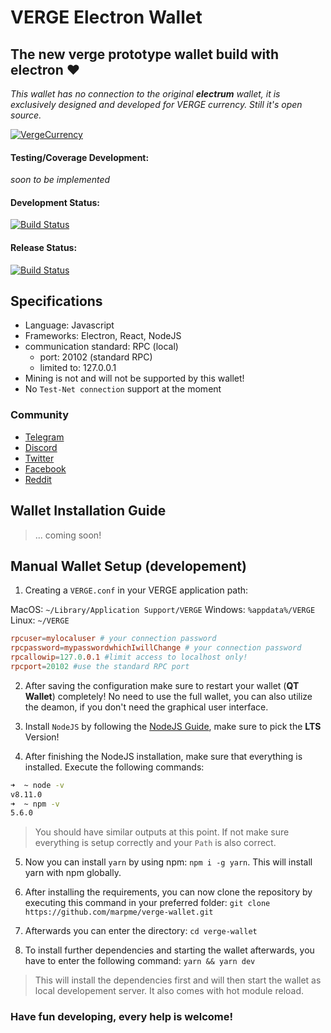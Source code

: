 # VERGE Electron Wallet

## The new verge prototype wallet build with electron ❤️

_This wallet has no connection to the original **electrum** wallet, it is exclusively designed and developed for VERGE currency. Still it's open source._

[![VergeCurrency](https://raw.githubusercontent.com/vergecurrency/vergecurrency.com/master/static/img/verge-github-badge.png)](https://github.com/vergecurrency/vergecurrency.com)

#### Testing/Coverage Development: 

 _soon to be implemented_

#### Development Status:

[![Build Status](https://travis-ci.org/vergecurrency/vWallet.svg?branch=develop)](https://travis-ci.org/vergecurrency/vWallet)

#### Release Status:

[![Build Status](https://travis-ci.org/vergecurrency/vWallet.svg?branch=master)](https://travis-ci.org/vergecurrency/vWallet)

## Specifications

* Language: Javascript
* Frameworks: Electron, React, NodeJS
* communication standard: RPC (local)
  * port: 20102 (standard RPC)
  * limited to: 127.0.0.1
* Mining is not and will not be supported by this wallet!
* No `Test-Net connection` support at the moment

### Community

* [Telegram](https://t.me/VERGExvg)
* [Discord](https://discord.gg/vergecurrency)
* [Twitter](https://www.twitter.com/vergecurrency)
* [Facebook](https://www.facebook.com/VERGEcurrency/)
* [Reddit](https://www.reddit.com/r/vergecurrency/)

## Wallet Installation Guide

> ... coming soon!

## Manual Wallet Setup (developement)

1.  Creating a `VERGE.conf` in your VERGE application path:

MacOS: `~/Library/Application Support/VERGE`
Windows: `%appdata%/VERGE`
Linux: `~/VERGE`

```conf
rpcuser=mylocaluser # your connection password
rpcpassword=mypasswordwhichIwillChange # your connection password
rpcallowip=127.0.0.1 #limit access to localhost only!
rpcport=20102 #use the standard RPC port
```

2.  After saving the configuration make sure to restart your wallet (**QT Wallet**) completely! No need to use the full wallet, you can also utilize the deamon, if you don't need the graphical user interface.

3.  Install `NodeJS` by following the [NodeJS Guide](https://nodejs.org/en/), make sure to pick the **LTS** Version!

4.  After finishing the NodeJS installation, make sure that everything is installed. Execute the following commands:

```bash
➜  ~ node -v
v8.11.0
➜  ~ npm -v
5.6.0
```

> You should have similar outputs at this point. If not make sure everything is setup correctly and your `Path` is also correct.

5.  Now you can install `yarn` by using npm: `npm i -g yarn`. This will install yarn with npm globally.

6.  After installing the requirements, you can now clone the repository by executing this command in your preferred folder: `git clone https://github.com/marpme/verge-wallet.git`

7.  Afterwards you can enter the directory: `cd verge-wallet`

8.  To install further dependencies and starting the wallet afterwards, you have to enter the following command: `yarn && yarn dev`

> This will install the dependencies first and will then start the wallet as local developement server. It also comes with hot module reload.

### Have fun developing, every help is welcome!

